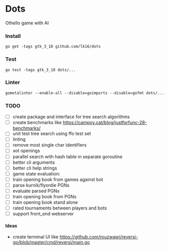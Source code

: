 
# Dots
Othello game with AI

### Install
```
go get -tags gtk_3_18 github.com/lk16/dots
```

### Test
```
go test -tags gtk_3_18 dots/...
```

### Linter

```
gometalinter --enable-all --disable=goimports --disable=gofmt dots/...
```

### TODO
- [ ] create package and interface for tree search algorithms
- [ ] create benchmarks like https://campoy.cat/blog/justforfunc-28-benchmarks/
- [ ] unit test tree search using ffo test set
- [ ] linting
- [ ] remove most single char identifiers
- [ ] xot openings
- [ ] parallel search with hash table in separate goroutine
- [ ] better cli arguments
- [ ] better cli help strings
- [ ] game state evaluation:
- [ ] train opening book from games against bot
- [ ] parse kurnik/flyordie PGNs
- [ ] evaluate parsed PGNs
- [ ] train opening book from PGNs
- [ ] train opening book stand alone
- [ ] rated tournaments between players and bots
- [ ] support front_end webserver

#### Ideas
- create terminal UI like https://github.com/rouzwawi/reversi-go/blob/master/cmd/reversi/main.go